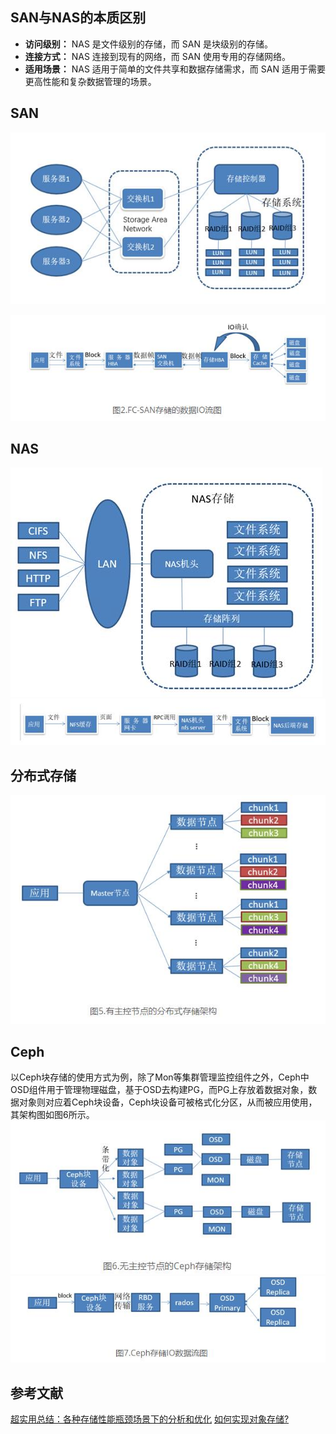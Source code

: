 ## SAN与NAS的本质区别
- **访问级别：** NAS 是文件级别的存储，而 SAN 是块级别的存储。
- **连接方式：** NAS 连接到现有的网络，而 SAN 使用专用的存储网络。
- **适用场景：** NAS 适用于简单的文件共享和数据存储需求，而 SAN 适用于需要更高性能和复杂数据管理的场景。

## SAN

![](attachments/20240402102240.jpg)

![](attachments/20240402102306.jpg)
## NAS

![](attachments/20240402102531.jpg)
![](attachments/20240402102541.jpg)


## 分布式存储
![](attachments/20240402102557.jpg)
## Ceph
以Ceph块存储的使用方式为例，除了Mon等集群管理监控组件之外，Ceph中OSD组件用于管理物理磁盘，基于OSD去构建PG，而PG上存放着数据对象，数据对象则对应着Ceph块设备，Ceph块设备可被格式化分区，从而被应用使用，其架构图如图6所示。
![](attachments/20240402102607.jpg)
![](attachments/20240402102616.jpg)
## 参考文献
[超实用总结：各种存储性能瓶颈场景下的分析和优化](https://www.infoobs.com/article/20230213/57059.html)
[如何实现对象存储?](https://zhuanlan.zhihu.com/p/583349392)
